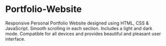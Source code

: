 # Portfolio-Website
Responsive Personal Portfolio Website designed using HTML, CSS &amp; JavaScript. Smooth scrolling in each section. Includes a light and dark mode. Compatible for all devices and provides beautiful and pleasant user interface.
